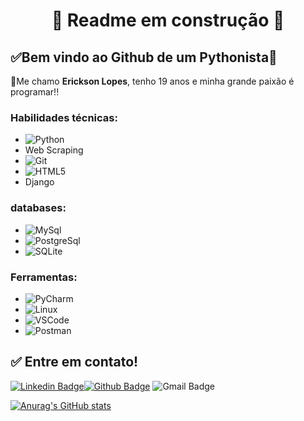 <h1 align="center"> 
	🚧 Readme em construção 🚧
</h1>


## ✅Bem vindo ao Github de um Pythonista🚀  

👋Me chamo **Erickson Lopes**, tenho 19 anos e minha grande paixão é programar!!


### Habilidades técnicas:
- ![Python](https://img.shields.io/badge/-Python-000?&logo=Python&logoColor=3776AB)
- Web Scraping
- ![Git](https://img.shields.io/badge/-Git-000?&logo=git&logoColor=F05032)
- ![HTML5](https://img.shields.io/badge/-HTML5-000?&logo=HTML5&logoColor=E34F26)
- Django

### databases:
- ![MySql](https://img.shields.io/badge/-MySql-000?&logo=MySQL&logoColor=4479A1)
- ![PostgreSql](https://img.shields.io/badge/-PostgreSql-000?&logo=postgresql&logoColor=336791)
- ![SQLite](https://img.shields.io/badge/-SQLite-000?&logo=sqlite&logoColor=003B57)

### Ferramentas:
- ![PyCharm](https://img.shields.io/badge/-PyCharm-000?&logo=PyCharm&logoColor=4479A1)
- ![Linux](https://img.shields.io/badge/-Linux-000?&logo=Linux&logoColor=FCC624)
- ![VSCode](https://img.shields.io/badge/-VSCode-000?&logo=Visual%20Studio%20Code&logoColor=007ACC)
- ![Postman](https://img.shields.io/badge/-Postman-000?&logo=Postman&logoColor=FF6C37)

## ✅ Entre em contato!

[![Linkedin Badge](https://img.shields.io/badge/-LinkedIn-blue?style=flat-square&logo=Linkedin&logoColor=white&link=https://linkedin.com/in/brunoluiss)](https://www.linkedin.com/in/ericksonlopesdev/)[![Github Badge](https://img.shields.io/badge/-Github-000?style=flat-square&logo=Github&logoColor=white&link=https://github.com/Erickson-lopes-dev)](https://github.com/Erickson-lopes-dev)
![Gmail Badge](https://img.shields.io/badge/-ofc.erickson@gmail.com-c14438?style=flat-square&logo=Gmail&logoColor=white&link=erickson:ofc.erickson@gmail.com)


   
[![Anurag's GitHub stats](https://github-readme-stats.vercel.app/api?username=Erickson-lopes-dev&show_icons=true&theme=tokyonight)](https://github.com/Erickson-lopes-dev/github-readme-stats)
